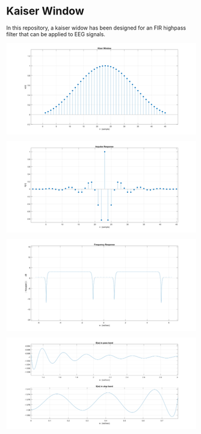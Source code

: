 # Kaiser Window

In this repository, a kaiser widow has been designed for an FIR highpass filter that can be applied to EEG signals.

![W[n]](https://github.com/PAminai/Kaiser-Window/blob/main/W%5Bn%5D.jpg)


![h[n]](https://github.com/PAminai/Kaiser-Window/blob/main/h%5Bn%5D.jpg)


![H(w)](https://github.com/PAminai/Kaiser-Window/blob/main/H(w).jpg)


![E(w)](https://github.com/PAminai/Kaiser-Window/blob/main/E(w).jpg)


